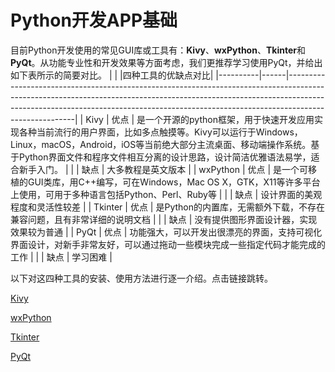 # Python开发APP基础
目前Python开发使用的常见GUI库或工具有：**Kivy**、**wxPython**、**Tkinter**和**PyQt**。从功能专业性和开发效果等方面考虑，我们更推荐学习使用PyQt，并给出如下表所示的简要对比。
|          |      |四种工具的优缺点对比|
|----------|------|-------------------------------------------------------------------------------------------------------------------------------------------------------------------------------------------------------------------------------------------------------------------|
| Kivy     | 优点 | 是一个开源的python框架，用于快速开发应用实现各种当前流行的用户界面，比如多点触摸等。Kivy可以运行于Windows，Linux，macOS，Android，iOS等当前绝大部分主流桌面、移动端操作系统。基于Python界面文件和程序文件相互分离的设计思路，设计简洁优雅语法易学，适合新手入门。 |
|          | 缺点 | 大多教程是英文版本                                                                                                                                                                                                                                                |
| wxPython | 优点 | 是一个可移植的GUI类库，用C++编写，可在Windows，Mac OS X，GTK，X11等许多平台上使用，可用于多种语言包括Python、Perl、Ruby等                                                                                                                                         |
|          | 缺点 | 设计界面的美观程度和灵活性较差                                                                                                                                                                                                                                    |
| Tkinter  | 优点 | 是Python的内置库，无需额外下载，不存在兼容问题，且有非常详细的说明文档                                                                                                                                                                                            |
|          | 缺点 | 没有提供图形界面设计器，实现效果较为普通                                                                                                                                                                                                                          |
| PyQt     | 优点 | 功能强大，可以开发出很漂亮的界面，支持可视化界面设计，对新手非常友好，可以通过拖动一些模块完成一些指定代码才能完成的工作                                                                                                                                          |
|          | 缺点 | 学习困难                                                                                                                                                                                                                                                          |

以下对这四种工具的安装、使用方法进行逐一介绍。点击链接跳转。

[Kivy](https://github.com/mmaayybelin/signal-processing_python/blob/main/%E8%AE%B2%E4%B9%89/Kivy%E4%BD%BF%E7%94%A8.md)

[wxPython](https://github.com/mmaayybelin/signal-processing_python/blob/main/%E8%AE%B2%E4%B9%89/wxPython%E4%BD%BF%E7%94%A8.md)

[Tkinter](https://github.com/mmaayybelin/signal-processing_python/blob/main/%E8%AE%B2%E4%B9%89/Tktinter%E4%BD%BF%E7%94%A8.md)

[PyQt](https://github.com/mmaayybelin/signal-processing_python/blob/main/%E8%AE%B2%E4%B9%89/PyQt.md)
